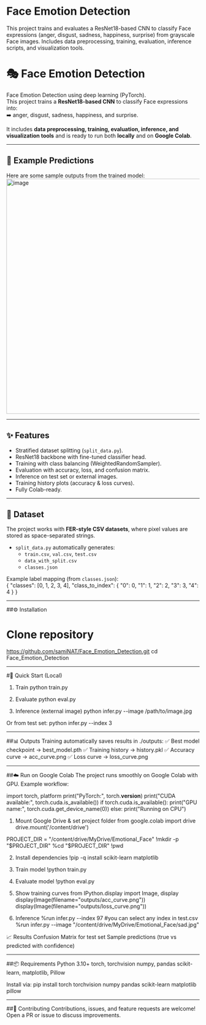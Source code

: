 # Face Emotion Detection  
This project trains and evaluates a ResNet18-based CNN to classify Face expressions (anger, disgust, sadness, happiness, surprise) from grayscale Face images. Includes data preprocessing, training, evaluation, inference scripts, and visualization tools.
# 🎭 Face Emotion Detection

Face Emotion Detection using deep learning (PyTorch).  
This project trains a **ResNet18-based CNN** to classify Face expressions into:  
➡️ anger, disgust, sadness, happiness, and surprise.  

It includes **data preprocessing, training, evaluation, inference, and visualization tools** and is ready to run both **locally** and on **Google Colab**.  

---

## 📸 Example Predictions  

Here are some sample outputs from the trained model:  
<img width="542" height="613" alt="image" src="https://github.com/user-attachments/assets/0cc02d18-c2b6-456b-afd0-377f2c7c86a2" />

---

## ✨ Features  
- Stratified dataset splitting (`split_data.py`).  
- ResNet18 backbone with fine-tuned classifier head.  
- Training with class balancing (WeightedRandomSampler).  
- Evaluation with accuracy, loss, and confusion matrix.  
- Inference on test set or external images.  
- Training history plots (accuracy & loss curves).  
- Fully Colab-ready.  

---

## 📂 Dataset  

The project works with **FER-style CSV datasets**, where pixel values are stored as space-separated strings.  

- `split_data.py` automatically generates:  
  - `train.csv`, `val.csv`, `test.csv`  
  - `data_with_split.csv`  
  - `classes.json`  

Example label mapping (from `classes.json`):  
{
  "classes": [0, 1, 2, 3, 4],
  "class_to_index": {
    "0": 0,
    "1": 1,
    "2": 2,
    "3": 3,
    "4": 4
  }
}

---
##⚙️ Installation

# Clone repository
https://github.com/samiNAT/Face_Emotion_Detection.git
cd Face_Emotion_Detection

---
#🚀 Quick Start (Local)
1. Train
python train.py

2. Evaluate
python eval.py

3. Inference (external image)
python infer.py --image /path/to/image.jpg

Or from test set:
python infer.py --index 3

---
##📊 Outputs
Training automatically saves results in ./outputs:
✅ Best model checkpoint → best_model.pth
✅ Training history → history.pkl
✅ Accuracy curve → acc_curve.png
✅ Loss curve → loss_curve.png

---
##☁️ Run on Google Colab
The project runs smoothly on Google Colab with GPU. Example workflow:

import torch, platform
print("PyTorch:", torch.__version__)
print("CUDA available:", torch.cuda.is_available())
if torch.cuda.is_available():
    print("GPU name:", torch.cuda.get_device_name(0))
else:
    print("Running on CPU")

1. Mount Google Drive & set project folder
from google.colab import drive
drive.mount('/content/drive')

PROJECT_DIR = "/content/drive/MyDrive/Emotional_Face"
!mkdir -p "$PROJECT_DIR"
%cd "$PROJECT_DIR"
!pwd

2. Install dependencies
!pip -q install scikit-learn matplotlib

3. Train model
!python train.py

4. Evaluate model
!python eval.py

5. Show training curves
from IPython.display import Image, display
display(Image(filename="outputs/acc_curve.png"))
display(Image(filename="outputs/loss_curve.png"))

6. Inference
%run infer.py --index 97 #you can select any index in test.csv
%run infer.py --image "/content/drive/MyDrive/Emotional_Face/sad.jpg"

📈 Results
Confusion Matrix for test set
Sample predictions (true vs predicted with confidence)

---
##📦 Requirements
Python 3.10+
torch, torchvision
numpy, pandas
scikit-learn, matplotlib, Pillow

Install via:
pip install torch torchvision numpy pandas scikit-learn matplotlib pillow

---
##🤝 Contributing
Contributions, issues, and feature requests are welcome!
Open a PR or issue to discuss improvements.
